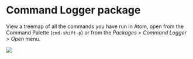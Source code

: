 # Command Logger package

View a treemap of all the commands you have run in Atom, open from the Command
Palette (`cmd-shift-p`) or from the _Packages > Command Logger > Open_ menu.

![](https://f.cloud.github.com/assets/671378/2253951/aafbb124-9dc9-11e3-99be-5ddb43d7e901.png)
